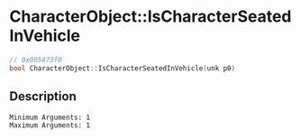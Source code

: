 # CharacterObject::IsCharacterSeatedInVehicle
```c
// 0x005873f0
bool CharacterObject::IsCharacterSeatedInVehicle(unk p0)
```
## Description
```
Minimum Arguments: 1
Maximum Arguments: 1
```
